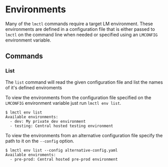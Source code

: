 # Environments

Many of the `lmctl` commands require a target LM environment. These environments are defined in a configuration file that is either passed to `lmctl` on the command line when needed or specified using an `LMCONFIG` environment variable. 

## Commands

### List

The `list` command will read the given configuration file and list the names of it's defined enviroments

To view the environments from the configuration file specified on the `LMCONFIG` environment variable just run `lmctl env list`.

```
$ lmctl env list
Available environments:
  - dev: My private dev environment
  - testing: Central hosted testing environment
```

To view the environments from an alternative configuration file specify the path to it on the `--config` option.

```
$ lmctl env list --config alternative-config.yaml
Available enviroments:
  - pre-prod: Central hosted pre-prod environment
```